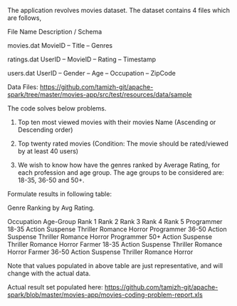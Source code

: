 The application revolves movies dataset. The dataset contains 4 files which are follows,

File Name	Description / Schema
	
movies.dat	MovieID – Title – Genres
	
ratings.dat	UserID – MovieID – Rating – Timestamp
	
users.dat	UserID – Gender – Age – Occupation – ZipCode

Data Files:
https://github.com/tamizh-git/apache-spark/tree/master/movies-app/src/test/resources/data/sample


The code solves below problems.

1.	Top ten most viewed movies with their movies Name (Ascending or Descending order)  

2.	Top twenty rated movies (Condition: The movie should be rated/viewed by at least 40 users) 

3.	We wish to know how have the genres ranked by Average Rating, for each profession and age group. The age groups to be considered are: 18-35, 36-50 and 50+. 

Formulate results in following table:


Genre Ranking by Avg Rating.	


Occupation	Age-Group Rank 1	Rank 2	Rank 3	Rank 4	Rank 5
Programmer	18-35	Action	Suspense	Thriller	Romance	Horror
Programmer	36-50	Action	Suspense	Thriller	Romance	Horror
Programmer	50+	Action	Suspense	Thriller	Romance	Horror
Farmer	18-35	Action	Suspense	Thriller	Romance	Horror
Farmer	36-50	Action	Suspense	Thriller	Romance	Horror

Note that values populated in above table are just representative, and will change with the actual data.


Actual result set populated here: 
https://github.com/tamizh-git/apache-spark/blob/master/movies-app/movies-coding-problem-report.xls
